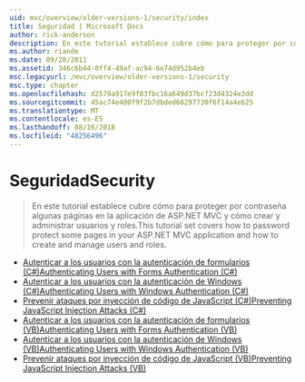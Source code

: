 ```yaml
---
uid: mvc/overview/older-versions-1/security/index
title: Seguridad | Microsoft Docs
author: rick-anderson
description: En este tutorial establece cubre cómo para proteger por contraseña algunas páginas en la aplicación de ASP.NET MVC y cómo crear y administrar usuarios y roles.
ms.author: riande
ms.date: 09/28/2011
ms.assetid: 346c6b44-0ff4-49af-ac94-6e74d952b4eb
msc.legacyurl: /mvc/overview/older-versions-1/security
msc.type: chapter
ms.openlocfilehash: d2579a917e9f83fbc16a649d37bcf23d4324e3dd
ms.sourcegitcommit: 45ac74e400f9f2b7dbded66297730f6f14a4eb25
ms.translationtype: MT
ms.contentlocale: es-ES
ms.lasthandoff: 08/16/2018
ms.locfileid: "48256496"
---
```

<a name="security"></a><span data-ttu-id="f6b6b-103">Seguridad</span><span class="sxs-lookup"><span data-stu-id="f6b6b-103">Security</span></span>
====================
> <span data-ttu-id="f6b6b-104">En este tutorial establece cubre cómo para proteger por contraseña algunas páginas en la aplicación de ASP.NET MVC y cómo crear y administrar usuarios y roles.</span><span class="sxs-lookup"><span data-stu-id="f6b6b-104">This tutorial set covers how to password protect some pages in your ASP.NET MVC application and how to create and manage users and roles.</span></span>


- [<span data-ttu-id="f6b6b-105">Autenticar a los usuarios con la autenticación de formularios (C#)</span><span class="sxs-lookup"><span data-stu-id="f6b6b-105">Authenticating Users with Forms Authentication (C#)</span></span>](authenticating-users-with-forms-authentication-cs.md)
- [<span data-ttu-id="f6b6b-106">Autenticar a los usuarios con la autenticación de Windows (C#)</span><span class="sxs-lookup"><span data-stu-id="f6b6b-106">Authenticating Users with Windows Authentication (C#)</span></span>](authenticating-users-with-windows-authentication-cs.md)
- [<span data-ttu-id="f6b6b-107">Prevenir ataques por inyección de código de JavaScript (C#)</span><span class="sxs-lookup"><span data-stu-id="f6b6b-107">Preventing JavaScript Injection Attacks (C#)</span></span>](preventing-javascript-injection-attacks-cs.md)
- [<span data-ttu-id="f6b6b-108">Autenticar a los usuarios con la autenticación de formularios (VB)</span><span class="sxs-lookup"><span data-stu-id="f6b6b-108">Authenticating Users with Forms Authentication (VB)</span></span>](authenticating-users-with-forms-authentication-vb.md)
- [<span data-ttu-id="f6b6b-109">Autenticar a los usuarios con la autenticación de Windows (VB)</span><span class="sxs-lookup"><span data-stu-id="f6b6b-109">Authenticating Users with Windows Authentication (VB)</span></span>](authenticating-users-with-windows-authentication-vb.md)
- [<span data-ttu-id="f6b6b-110">Prevenir ataques por inyección de código de JavaScript (VB)</span><span class="sxs-lookup"><span data-stu-id="f6b6b-110">Preventing JavaScript Injection Attacks (VB)</span></span>](preventing-javascript-injection-attacks-vb.md)
